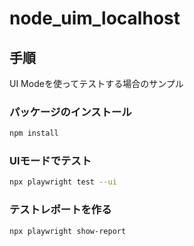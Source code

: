 # node_uim_localhost

## 手順

UI Modeを使ってテストする場合のサンプル

### パッケージのインストール

```bash
npm install
```

### UIモードでテスト

```bash
npx playwright test --ui
```

### テストレポートを作る

```bash
npx playwright show-report
```
